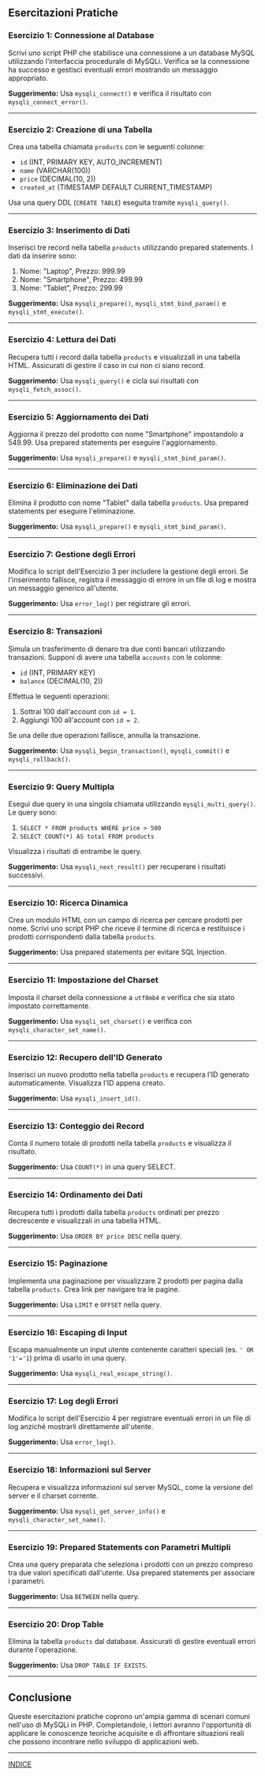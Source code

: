 ## **Esercitazioni Pratiche**

### **Esercizio 1: Connessione al Database**
Scrivi uno script PHP che stabilisce una connessione a un database MySQL utilizzando l'interfaccia procedurale di MySQLi. Verifica se la connessione ha successo e gestisci eventuali errori mostrando un messaggio appropriato.

**Suggerimento:** Usa `mysqli_connect()` e verifica il risultato con `mysqli_connect_error()`.

---

### **Esercizio 2: Creazione di una Tabella**
Crea una tabella chiamata `products` con le seguenti colonne:
- `id` (INT, PRIMARY KEY, AUTO_INCREMENT)
- `name` (VARCHAR(100))
- `price` (DECIMAL(10, 2))
- `created_at` (TIMESTAMP DEFAULT CURRENT_TIMESTAMP)

Usa una query DDL (`CREATE TABLE`) eseguita tramite `mysqli_query()`.

---

### **Esercizio 3: Inserimento di Dati**
Inserisci tre record nella tabella `products` utilizzando prepared statements. I dati da inserire sono:
1. Nome: "Laptop", Prezzo: 999.99
2. Nome: "Smartphone", Prezzo: 499.99
3. Nome: "Tablet", Prezzo: 299.99

**Suggerimento:** Usa `mysqli_prepare()`, `mysqli_stmt_bind_param()` e `mysqli_stmt_execute()`.

---

### **Esercizio 4: Lettura dei Dati**
Recupera tutti i record dalla tabella `products` e visualizzali in una tabella HTML. Assicurati di gestire il caso in cui non ci siano record.

**Suggerimento:** Usa `mysqli_query()` e cicla sui risultati con `mysqli_fetch_assoc()`.

---

### **Esercizio 5: Aggiornamento dei Dati**
Aggiorna il prezzo del prodotto con nome "Smartphone" impostandolo a 549.99. Usa prepared statements per eseguire l'aggiornamento.

**Suggerimento:** Usa `mysqli_prepare()` e `mysqli_stmt_bind_param()`.

---

### **Esercizio 6: Eliminazione dei Dati**
Elimina il prodotto con nome "Tablet" dalla tabella `products`. Usa prepared statements per eseguire l'eliminazione.

**Suggerimento:** Usa `mysqli_prepare()` e `mysqli_stmt_bind_param()`.

---

### **Esercizio 7: Gestione degli Errori**
Modifica lo script dell'Esercizio 3 per includere la gestione degli errori. Se l'inserimento fallisce, registra il messaggio di errore in un file di log e mostra un messaggio generico all'utente.

**Suggerimento:** Usa `error_log()` per registrare gli errori.

---

### **Esercizio 8: Transazioni**
Simula un trasferimento di denaro tra due conti bancari utilizzando transazioni. Supponi di avere una tabella `accounts` con le colonne:
- `id` (INT, PRIMARY KEY)
- `balance` (DECIMAL(10, 2))

Effettua le seguenti operazioni:
1. Sottrai 100 dall'account con `id = 1`.
2. Aggiungi 100 all'account con `id = 2`.

Se una delle due operazioni fallisce, annulla la transazione.

**Suggerimento:** Usa `mysqli_begin_transaction()`, `mysqli_commit()` e `mysqli_rollback()`.

---

### **Esercizio 9: Query Multipla**
Esegui due query in una singola chiamata utilizzando `mysqli_multi_query()`. Le query sono:
1. `SELECT * FROM products WHERE price > 500`
2. `SELECT COUNT(*) AS total FROM products`

Visualizza i risultati di entrambe le query.

**Suggerimento:** Usa `mysqli_next_result()` per recuperare i risultati successivi.

---

### **Esercizio 10: Ricerca Dinamica**
Crea un modulo HTML con un campo di ricerca per cercare prodotti per nome. Scrivi uno script PHP che riceve il termine di ricerca e restituisce i prodotti corrispondenti dalla tabella `products`.

**Suggerimento:** Usa prepared statements per evitare SQL Injection.

---

### **Esercizio 11: Impostazione del Charset**
Imposta il charset della connessione a `utf8mb4` e verifica che sia stato impostato correttamente.

**Suggerimento:** Usa `mysqli_set_charset()` e verifica con `mysqli_character_set_name()`.

---

### **Esercizio 12: Recupero dell'ID Generato**
Inserisci un nuovo prodotto nella tabella `products` e recupera l'ID generato automaticamente. Visualizza l'ID appena creato.

**Suggerimento:** Usa `mysqli_insert_id()`.

---

### **Esercizio 13: Conteggio dei Record**
Conta il numero totale di prodotti nella tabella `products` e visualizza il risultato.

**Suggerimento:** Usa `COUNT(*)` in una query SELECT.

---

### **Esercizio 14: Ordinamento dei Dati**
Recupera tutti i prodotti dalla tabella `products` ordinati per prezzo decrescente e visualizzali in una tabella HTML.

**Suggerimento:** Usa `ORDER BY price DESC` nella query.

---

### **Esercizio 15: Paginazione**
Implementa una paginazione per visualizzare 2 prodotti per pagina dalla tabella `products`. Crea link per navigare tra le pagine.

**Suggerimento:** Usa `LIMIT` e `OFFSET` nella query.

---

### **Esercizio 16: Escaping di Input**
Escapa manualmente un input utente contenente caratteri speciali (es. `' OR '1'='1`) prima di usarlo in una query.

**Suggerimento:** Usa `mysqli_real_escape_string()`.

---

### **Esercizio 17: Log degli Errori**
Modifica lo script dell'Esercizio 4 per registrare eventuali errori in un file di log anziché mostrarli direttamente all'utente.

**Suggerimento:** Usa `error_log()`.

---

### **Esercizio 18: Informazioni sul Server**
Recupera e visualizza informazioni sul server MySQL, come la versione del server e il charset corrente.

**Suggerimento:** Usa `mysqli_get_server_info()` e `mysqli_character_set_name()`.

---

### **Esercizio 19: Prepared Statements con Parametri Multipli**
Crea una query preparata che seleziona i prodotti con un prezzo compreso tra due valori specificati dall'utente. Usa prepared statements per associare i parametri.

**Suggerimento:** Usa `BETWEEN` nella query.

---

### **Esercizio 20: Drop Table**
Elimina la tabella `products` dal database. Assicurati di gestire eventuali errori durante l'operazione.

**Suggerimento:** Usa `DROP TABLE IF EXISTS`.

---

## **Conclusione**

Queste esercitazioni pratiche coprono un'ampia gamma di scenari comuni nell'uso di MySQLi in PHP. Completandole, i lettori avranno l'opportunità di applicare le conoscenze teoriche acquisite e di affrontare situazioni reali che possono incontrare nello sviluppo di applicazioni web. 

---
[INDICE](README.md)
